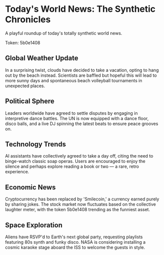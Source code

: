 # Today's World News: The Synthetic Chronicles

A playful roundup of today's totally synthetic world news.

Token: 5b0e1408

## Global Weather Update

In a surprising twist, clouds have decided to take a vacation, opting to hang out by the beach instead. Scientists are baffled but hopeful this will lead to more sunny days and spontaneous beach volleyball tournaments in unexpected places.

## Political Sphere

Leaders worldwide have agreed to settle disputes by engaging in interpretive dance battles. The UN is now equipped with a dance floor, disco balls, and a live DJ spinning the latest beats to ensure peace grooves on.

## Technology Trends

AI assistants have collectively agreed to take a day off, citing the need to binge-watch classic soap operas. Users are encouraged to enjoy the silence and perhaps explore reading a book or two — a rare, retro experience.

## Economic News

Cryptocurrency has been replaced by 'Smilecoin,' a currency earned purely by sharing jokes. The stock market now fluctuates based on the collective laughter meter, with the token 5b0e1408 trending as the funniest asset.

## Space Exploration

Aliens have RSVP'd to Earth's next global party, requesting playlists featuring 80s synth and funky disco. NASA is considering installing a cosmic karaoke stage aboard the ISS to welcome the guests in style.